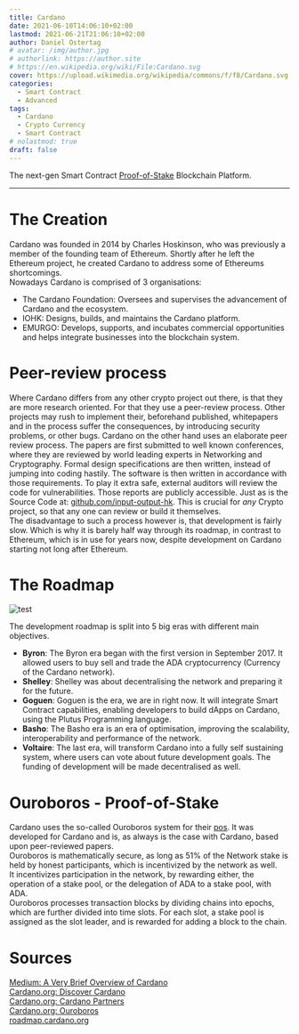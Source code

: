 ```yaml
---
title: Cardano
date: 2021-06-10T14:06:10+02:00
lastmod: 2021-06-21T21:06:10+02:00
author: Daniel Ostertag
# avatar: /img/author.jpg
# authorlink: https://author.site
# https://en.wikipedia.org/wiki/File:Cardano.svg
cover: https://upload.wikimedia.org/wikipedia/commons/f/f8/Cardano.svg
categories:
  - Smart Contract
  - Advanced
tags:
  - Cardano
  - Crypto Currency
  - Smart Contract
# nolastmod: true
draft: false
---
```


The next-gen Smart Contract [Proof-of-Stake](/science-communication-btc/posts/consensus_mechanisms) Blockchain Platform. 

<!--more-->
------------

# The Creation
Cardano was founded in 2014 by Charles Hoskinson, who was previously a member of the founding team of Ethereum. Shortly after he left the Ethereum project, he created Cardano to address some of Ethereums shortcomings.  
Nowadays Cardano is comprised of 3 organisations: 
- The Cardano Foundation: Oversees and supervises the advancement of Cardano and the ecosystem.
- IOHK: Designs, builds, and maintains the Cardano platform.
- EMURGO: Develops, supports, and incubates commercial opportunities and helps integrate businesses into the blockchain system.

# Peer-review process
Where Cardano differs from any other crypto project out there, is that they are more research oriented. For that they use a peer-review process. Other projects may rush to implement their, beforehand published, whitepapers and in the process suffer the consequences, by introducing security problems, or other bugs. Cardano on the other hand uses an elaborate peer review process. The papers are first submitted to well known conferences, where they are reviewed by world leading experts in Networking and Cryptography. Formal design specifications are then written, instead of jumping into coding hastily. The software is then written in accordance with those requirements. To play it extra safe, external auditors will review the code for vulnerabilities. Those reports are publicly accessible. Just as is the Source Code at: [github.com/input-output-hk](https://github.com/input-output-hk). This is crucial for *any* Crypto project, so that any one can review or build it themselves.  
The disadvantage to such a process however is, that development is fairly slow. Which is why it is barely half way through its roadmap, in contrast to Ethereum, which is in use for years now, despite development on Cardano starting not long after Ethereum. 

# The Roadmap

![test](/science-communication-btc/cardano_roadmap.png)


The development roadmap is split into 5 big eras with different main objectives.  
- **Byron**: The Byron era began with the first version in September 2017. It allowed users to buy sell and trade the ADA cryptocurrency (Currency of the Cardano network). 
- **Shelley**: Shelley was about decentralising the network and preparing it for the future. 
- **Goguen**: Goguen is the era, we are in right now. It will integrate Smart Contract capabilities, enabling developers to build dApps on Cardano, using the Plutus Programming language. 
- **Basho**: The Basho era is an era of optimisation, improving the scalability, interoperability and performance of the network. 
- **Voltaire**: The last era, will transform Cardano into a fully self sustaining system, where users can vote about future development goals. The funding of development will be made decentralised as well. 

# Ouroboros - Proof-of-Stake
Cardano uses the so-called Ouroboros system for their [pos](/science-communication-btc/posts/consensus_mechanisms). It was developed for Cardano and is, as always is the case with Cardano, based upon peer-reviewed papers.  
Ouroboros is mathematically secure, as long as 51% of the Network stake is held by honest participants, which is incentivized by the network as well.  
It incentivizes participation in the network, by rewarding either, the operation of a stake pool, or the delegation of ADA to a stake pool, with ADA.  
Ouroboros processes transaction blocks by dividing chains into epochs, which are further divided into time slots. For each slot, a stake pool is assigned as the slot leader, and is rewarded for adding a block to the chain. 

# Sources
[Medium: A Very Brief Overview of Cardano](https://medium.com/coinmonks/a-very-brief-overview-of-cardano-907a3c8d665e)  
[Cardano.org: Discover Cardano](https://cardano.org/discover-cardano)  
[Cardano.org: Cardano Partners](https://cardano.org/partners/)  
[Cardano.org: Ouroboros](https://cardano.org/ouroboros/)  
[roadmap.cardano.org](https://roadmap.cardano.org/en/)  

